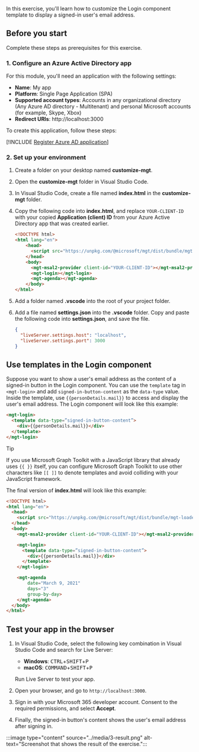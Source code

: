 In this exercise, you'll learn how to customize the Login component template to display a signed-in user's email address.

## Before you start

Complete these steps as prerequisites for this exercise.

### 1. Configure an Azure Active Directory app

For this module, you'll need an application with the following settings:

- **Name**: My app
- **Platform**: Single Page Application (SPA)
- **Supported account types**: Accounts in any organizational directory (Any Azure AD directory - Multitenant) and personal Microsoft accounts (for example, Skype, Xbox)
- **Redirect URIs**: http://localhost:3000

To create this application, follow these steps:

[!INCLUDE [Register Azure AD application](../../../includes/exercise-register-azure-ad-application-mgt.md)]

### 2. Set up your environment

1. Create a folder on your desktop named **customize-mgt**.
1. Open the **customize-mgt** folder in Visual Studio Code.
1. In Visual Studio Code, create a file named **index.html** in the **customize-mgt** folder.
1. Copy the following code into **index.html**, and replace `YOUR-CLIENT-ID` with your copied **Application (client) ID** from your Azure Active Directory app that was created earlier.

    ```html
    <!DOCTYPE html>
    <html lang="en">
        <head>
          <script src="https://unpkg.com/@microsoft/mgt/dist/bundle/mgt-loader.js"></script>
        </head>
        <body>
          <mgt-msal2-provider client-id="YOUR-CLIENT-ID"></mgt-msal2-provider>
          <mgt-login></mgt-login>
          <mgt-agenda></mgt-agenda>
        </body>
    </html>
    ```

1. Add a folder named **.vscode** into the root of your project folder.
1. Add a file named **settings.json** into the **.vscode** folder. Copy and paste the following code into **settings.json**, and save the file.

    ```json
    {
      "liveServer.settings.host": "localhost",
      "liveServer.settings.port": 3000
    }
    ```

## Use templates in the Login component

Suppose you want to show a user's email address as the content of a signed-in button in the Login component. You can use the `template` tag in `<mgt-login>` and add `signed-in-button-content` as the `data-type` value. Inside the template, use `{{personDetails.mail}}` to access and display the user's email address. The Login component will look like this example:

```html
<mgt-login>
  <template data-type=”signed-in-button-content”>
    <div>{{personDetails.mail}}</div>
  </template>
</mgt-login>
```

>[!Tip]
>If you use Microsoft Graph Toolkit with a JavaScript library that already uses `{{ }}` itself, you can configure Microsoft Graph Toolkit to use other characters like `[[ ]]` to denote templates and avoid colliding with your JavaScript framework.

The final version of **index.html** will look like this example:

```html
<!DOCTYPE html>
<html lang="en">
  <head>
    <script src="https://unpkg.com/@microsoft/mgt/dist/bundle/mgt-loader.js"></script>
  </head>
  <body>
    <mgt-msal2-provider client-id="YOUR-CLIENT-ID"></mgt-msal2-provider>

    <mgt-login>
      <template data-type=”signed-in-button-content”>
        <div>{{personDetails.mail}}</div>
      </template>
    </mgt-login>

    <mgt-agenda
        date="March 9, 2021"
        days="3"
        group-by-day>
    </mgt-agenda>
  </body>
</html>
```

## Test your app in the browser

1. In Visual Studio Code, select the following key combination in Visual Studio Code and search for Live Server:

    - **Windows**: <kbd>CTRL</kbd>+<kbd>SHIFT</kbd>+<kbd>P</kbd>
    - **macOS**: <kbd>COMMAND</kbd>+<kbd>SHIFT</kbd>+<kbd>P</kbd>

   Run Live Server to test your app.

1. Open your browser, and go to `http://localhost:3000`.
1. Sign in with your Microsoft 365 developer account. Consent to the required permissions, and select **Accept**.
1. Finally, the signed-in button's content shows the user's email address after signing in.

:::image type="content" source="../media/3-result.png" alt-text="Screenshot that shows the result of the exercise.":::
